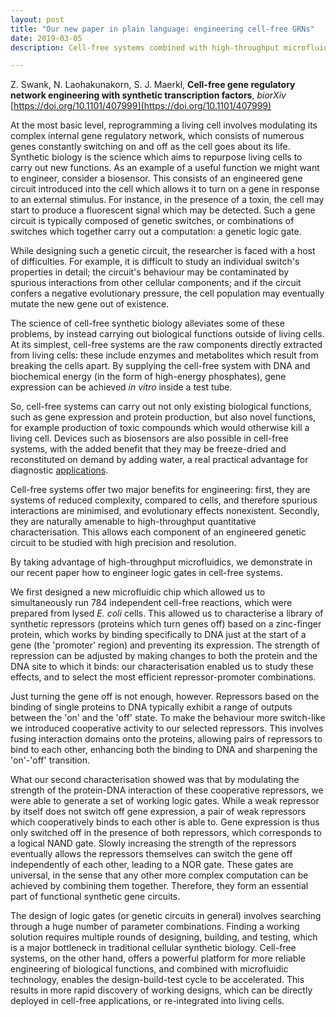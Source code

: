 ```yaml
---
layout: post
title: "Our new paper in plain language: engineering cell-free GRNs"
date: 2019-03-05
description: Cell-free systems combined with high-throughput microfluidics accelerates design-build-test cycles, making the discovery of working solutions more rapid.

---
```


Z. Swank, N. Laohakunakorn, S. J. Maerkl, **Cell-free gene regulatory network engineering with synthetic transcription factors**, *biorXiv* [https://doi.org/10.1101/407999](https://doi.org/10.1101/407999)

At the most basic level, reprogramming a living cell involves modulating its complex internal gene regulatory network, which consists of numerous genes constantly switching on and off as the cell goes about its life. Synthetic biology is the science which aims to repurpose living cells to carry out new functions. As an example of a useful function we might want to engineer, consider a biosensor. This consists of an engineered gene circuit introduced into the cell which allows it to turn on a gene in response to an external stimulus. For instance, in the presence of a toxin, the cell may start to produce a fluorescent signal which may be detected. Such a gene circuit is typically composed of genetic switches, or combinations of switches which together carry out a computation: a genetic logic gate.

While designing such a genetic circuit, the researcher is faced with a host of difficulties. For example, it is difficult to study an individual switch's properties in detail; the circuit's behaviour may be contaminated by spurious interactions from other cellular components; and if the circuit confers a negative evolutionary pressure, the cell population may eventually mutate the new gene out of existence. 

The science of cell-free synthetic biology alleviates some of these problems, by instead carrying out biological functions outside of living cells. At its simplest, cell-free systems are the raw components directly extracted from living cells: these include enzymes and metabolites which result from breaking the cells apart. By supplying the cell-free system with DNA and biochemical energy (in the form of high-energy phosphates), gene expression can be achieved *in vitro* inside a test tube. 

So, cell-free systems can carry out not only existing biological functions, such as gene expression and protein production, but also novel functions, for example production of toxic compounds which would otherwise kill a living cell. Devices such as biosensors are also possible in cell-free systems, with the added benefit that they may be freeze-dried and reconstituted on demand by adding water, a real practical advantage for diagnostic [applications](https://www.cell.com/fulltext/S0092-8674(16)30505-0). 

Cell-free systems offer two major benefits for engineering: first, they are systems of reduced complexity, compared to cells, and therefore spurious interactions are minimised, and evolutionary effects nonexistent. Secondly, they are naturally amenable to high-throughput quantitative characterisation. This allows each component of an engineered genetic circuit to be studied with high precision and resolution. 

By taking advantage of high-throughput microfluidics, we demonstrate in our recent paper how to engineer logic gates in cell-free systems. 

We first designed a new microfluidic chip which allowed us to simultaneously run 784 independent cell-free reactions, which were prepared from lysed *E. coli* cells. This allowed us to characterise a library of synthetic repressors (proteins which turn genes off) based on a zinc-finger protein, which works by binding specifically to DNA just at the start of a gene (the 'promoter' region) and preventing its expression. The strength of repression can be adjusted by making changes to both the protein and the DNA site to which it binds: our characterisation enabled us to study these effects, and to select the most efficient repressor-promoter combinations.

Just turning the gene off is not enough, however. Repressors based on the binding of single proteins to DNA typically exhibit a range of outputs between the 'on' and the 'off' state. To make the behaviour more switch-like we introduced cooperative activity to our selected repressors. This involves fusing interaction domains onto the proteins, allowing pairs of repressors to bind to each other, enhancing both the binding to DNA and sharpening the 'on'-'off' transition. 

What our second characterisation showed was that by modulating the strength of the protein-DNA interaction of these cooperative repressors, we were able to generate a set of working logic gates. While a weak repressor by itself does not switch off gene expression, a pair of weak repressors which cooperatively binds to each other is able to. Gene expression is thus only switched off in the presence of both repressors, which corresponds to a logical NAND gate. Slowly increasing the strength of the repressors eventually allows the repressors themselves can switch the gene off independently of each other, leading to a NOR gate. These gates are universal, in the sense that any other more complex computation can be achieved by combining them together. Therefore, they form an essential part of functional synthetic gene circuits. 

The design of logic gates (or genetic circuits in general) involves searching through a huge number of parameter combinations. Finding a working solution requires multiple rounds of designing, building, and testing, which is a major bottleneck in traditional cellular synthetic biology. Cell-free systems, on the other hand, offers a powerful platform for more reliable engineering of biological functions, and combined with microfluidic technology, enables the design-build-test cycle to be accelerated. This results in more rapid discovery of working designs, which can be directly deployed in cell-free applications, or re-integrated into living cells. 



